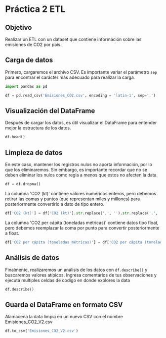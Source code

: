 # Práctica 2 ETL

## Objetivo

Realizar un ETL con un dataset que contiene información sobre las emisiones de CO2 por país.

## Carga de datos

Primero, cargaremos el archivo CSV. Es importante variar el parámetro `sep` para encontrar el carácter más adecuado para realizar la carga.

```python
import pandas as pd

df = pd.read_csv('Emisiones_CO2.csv', encoding = 'latin-1', sep=',')
```

## Visualización del DataFrame

Después de cargar los datos, es útil visualizar el DataFrame para entender mejor la estructura de los datos.

```python
df.head()
```

## Limpieza de datos

En este caso, mantener los registros nulos no aporta información, por lo que los eliminaremos. Sin embargo, es importante recordar que no se deben eliminar los nulos como regla a menos que estos no afecten la data.

```python
df = df.dropna()
```

La columna 'CO2 (kt)' contiene valores numéricos enteros, pero debemos retirar las comas y puntos (que representan miles y millones) para posteriormente convertirlo a dato de tipo entero.

```python
df['CO2 (kt)'] = df['CO2 (kt)'].str.replace(',', '').str.replace('.', '').astype(int)
```

La columna 'CO2 per cápita (toneladas métricas)' contiene datos tipo float, pero debemos reemplazar la coma por punto para convertir posteriormente a float.

```python
df['CO2 per cápita (toneladas métricas)'] = df['CO2 per cápita (toneladas métricas)'].str.replace(',', '.').astype(float)
```

## Análisis de datos

Finalmente, realizaremos un análisis de los datos con `df.describe()` y buscaremos valores atípicos.
Ingresa comentarios de tus observaciones y ejecuta multiples celdas de codigo en donde explores la data

```python
df.describe()
```

## Guarda el DataFrame en  formato CSV

Alamacena la data limpia en un nuevo CSV con el nombre Emisiones_CO2_V2.csv

```python
df.to_csv('Emisiones_CO2_V2.csv')
```